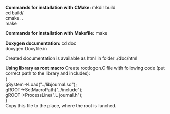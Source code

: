 **Commands for installation with CMake:** 
mkdir build  
cd  build/  
cmake ..  
make  

**Commands for installation with Makefile:**
make  

**Doxygen documentation:**
cd doc  
doxygen Doxyfile.in  

Created documentation is available as html in folder ./doc/html  


**Using library as root macro**
Create rootlogon.C file with following code (put correct path to the library and includes):  
{  
	gSystem->Load("../libjournal.so");  
	gROOT->SetMacroPath("../include");  
	gROOT->ProcessLine(".L journal.h");  
}  
Copy this file to the place, where the root is lunched.  

